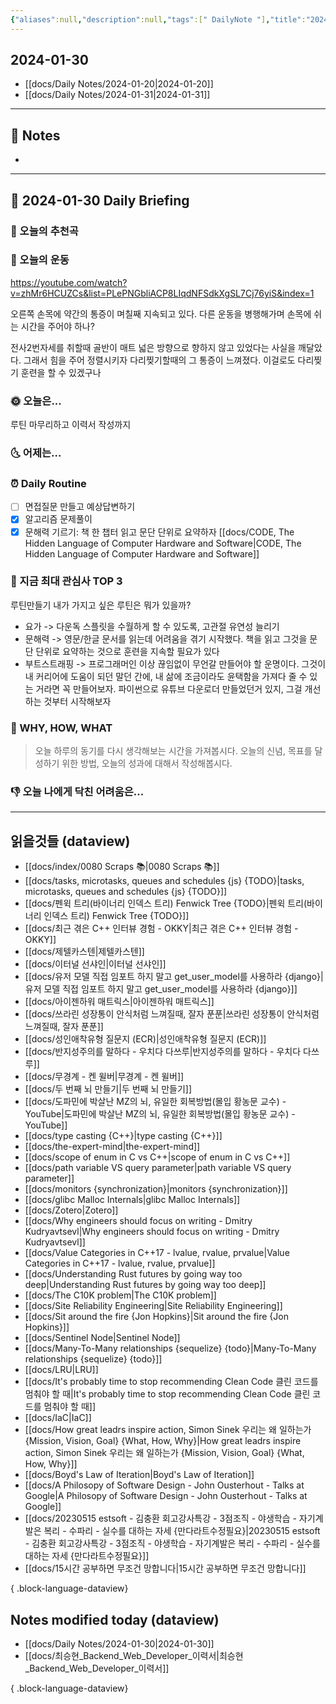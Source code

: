 ```yaml
---
{"aliases":null,"description":null,"tags":[" DailyNote "],"title":"2024-01-30","created":"2024-01-30T16:49:50","updated":"2024-01-30T21:05:09","dg-publish":true,"permalink":"/docs/Daily Notes/2024-01-30/","dgPassFrontmatter":true}
---
```



## 2024-01-30

- [[docs/Daily Notes/2024-01-20\|2024-01-20]] 
- [[docs/Daily Notes/2024-01-31\|2024-01-31]]

---

## 📝 Notes

- 


---

## 📅 2024-01-30 Daily Briefing

### 🎵 오늘의 추천곡

### 🏃 오늘의 운동

<https://youtube.com/watch?v=zhMr6HCUZCs&list=PLePNGbliACP8LIqdNFSdkXgSL7Cj76yiS&index=1>

오른쪽 손목에 약간의 통증이 며칠째 지속되고 있다. 다른 운동을 병행해가며 손목에 쉬는 시간을 주어야 하나?

전사2번자세를 취할때 골반이 매트 넓은 방향으로 향하지 않고 있었다는 사실을 깨달았다. 그래서 힘을 주어 정렬시키자 다리찢기할때의 그 통증이 느껴졌다. 이걸로도 다리찢기 훈련을 할 수 있겠구나

### 🌞 오늘은...

루틴 마무리하고 이력서 작성까지

### 🌜 어제는...

### ⏰ Daily Routine

- [ ] 면접질문 만들고 예상답변하기
- [x] 알고리즘 문제풀이
- [x] 문해력 기르기: 책 한 챕터 읽고 문단 단위로 요약하자 [[docs/CODE, The Hidden Language of Computer Hardware and Software\|CODE, The Hidden Language of Computer Hardware and Software]]

### 🧠 지금 최대 관심사 TOP 3

루틴만들기 내가 가지고 싶은 루틴은 뭐가 있을까?

- 요가 -> 다운독 스플릿을 수월하게 할 수 있도록, 고관절 유연성 늘리기
- 문해력 -> 영문/한글 문서를 읽는데 어려움을 겪기 시작했다. 책을 읽고 그것을 문단 단위로 요약하는 것으로 훈련을 지속할 필요가 있다
- 부트스트래핑 -> 프로그래머인 이상 끊임없이 무언갈 만들어야 할 운명이다. 그것이 내 커리어에 도움이 되던 말던 간에, 내 삶에 조금이라도 윤택함을 가져다 줄 수 있는 거라면 꼭 만들어보자. 파이썬으로 유튜브 다운로더 만들었던거 있지, 그걸 개선하는 것부터 시작해보자

### 🚀 WHY, HOW, WHAT

> 오늘 하루의 동기를 다시 생각해보는 시간을 가져봅시다. 오늘의 신념, 목표를 달성하기 위한 방법, 오늘의 성과에 대해서 작성해봅시다.

### 👎 오늘 나에게 닥친 어려움은...

---

## 읽을것들 (dataview)

- [[docs/index/0080 Scraps 📚\|0080 Scraps 📚]]
- [[docs/tasks, microtasks, queues and schedules {js} {TODO}\|tasks, microtasks, queues and schedules {js} {TODO}]]
- [[docs/펜윅 트리(바이너리 인덱스 트리) Fenwick Tree {TODO}\|펜윅 트리(바이너리 인덱스 트리) Fenwick Tree {TODO}]]
- [[docs/최근 겪은 C++ 인터뷰 경험 - OKKY\|최근 겪은 C++ 인터뷰 경험 - OKKY]]
- [[docs/제텔카스텐\|제텔카스텐]]
- [[docs/이터널 선샤인\|이터널 선샤인]]
- [[docs/유저 모델 직접 임포트 하지 말고 get_user_model를 사용하라 {django}\|유저 모델 직접 임포트 하지 말고 get_user_model를 사용하라 {django}]]
- [[docs/아이젠하워 매트릭스\|아이젠하워 매트릭스]]
- [[docs/쓰라린 성장통이 안식처럼 느껴질때, 잘자 푼푼\|쓰라린 성장통이 안식처럼 느껴질때, 잘자 푼푼]]
- [[docs/성인애착유형 질문지 (ECR)\|성인애착유형 질문지 (ECR)]]
- [[docs/반지성주의를 말하다 - 우치다 다쓰루\|반지성주의를 말하다 - 우치다 다쓰루]]
- [[docs/무경계 - 켄 윌버\|무경계 - 켄 윌버]]
- [[docs/두 번째 뇌 만들기\|두 번째 뇌 만들기]]
- [[docs/도파민에 박살난 MZ의 뇌, 유일한 회복방법(몰입 황농문 교수) - YouTube\|도파민에 박살난 MZ의 뇌, 유일한 회복방법(몰입 황농문 교수) - YouTube]]
- [[docs/type casting {C++}\|type casting {C++}]]
- [[docs/the-expert-mind\|the-expert-mind]]
- [[docs/scope of enum in C vs C++\|scope of enum in C vs C++]]
- [[docs/path variable VS query parameter\|path variable VS query parameter]]
- [[docs/monitors {synchronization}\|monitors {synchronization}]]
- [[docs/glibc Malloc Internals\|glibc Malloc Internals]]
- [[docs/Zotero\|Zotero]]
- [[docs/Why engineers should focus on writing - Dmitry Kudryavtsevl\|Why engineers should focus on writing - Dmitry Kudryavtsevl]]
- [[docs/Value Categories in C++17 - lvalue, rvalue, prvalue\|Value Categories in C++17 - lvalue, rvalue, prvalue]]
- [[docs/Understanding Rust futures by going way too deep\|Understanding Rust futures by going way too deep]]
- [[docs/The C10K problem\|The C10K problem]]
- [[docs/Site Reliability Engineering\|Site Reliability Engineering]]
- [[docs/Sit around the fire {Jon Hopkins}\|Sit around the fire {Jon Hopkins}]]
- [[docs/Sentinel Node\|Sentinel Node]]
- [[docs/Many-To-Many relationships {sequelize} {todo}\|Many-To-Many relationships {sequelize} {todo}]]
- [[docs/LRU\|LRU]]
- [[docs/It's probably time to stop recommending Clean Code 클린 코드를 멈춰야 할 때\|It's probably time to stop recommending Clean Code 클린 코드를 멈춰야 할 때]]
- [[docs/IaC\|IaC]]
- [[docs/How great leadrs inspire action, Simon Sinek 우리는 왜 일하는가 {Mission, Vision, Goal} {What, How, Why}\|How great leadrs inspire action, Simon Sinek 우리는 왜 일하는가 {Mission, Vision, Goal} {What, How, Why}]]
- [[docs/Boyd's Law of Iteration\|Boyd's Law of Iteration]]
- [[docs/A Philosopy of Software Design - John Ousterhout - Talks at Google\|A Philosopy of Software Design - John Ousterhout - Talks at Google]]
- [[docs/20230515 estsoft - 김충환 회고강사특강 - 3점조직 - 야생학습 - 자기계발은 복리 - 수파리 - 실수를 대하는 자세 {만다라트수정필요}\|20230515 estsoft - 김충환 회고강사특강 - 3점조직 - 야생학습 - 자기계발은 복리 - 수파리 - 실수를 대하는 자세 {만다라트수정필요}]]
- [[docs/15시간 공부하면 무조건 망합니다\|15시간 공부하면 무조건 망합니다]]

{ .block-language-dataview}

## Notes modified today (dataview)

- [[docs/Daily Notes/2024-01-30\|2024-01-30]]
- [[docs/최승현_Backend_Web_Developer_이력서\|최승현_Backend_Web_Developer_이력서]]

{ .block-language-dataview}
